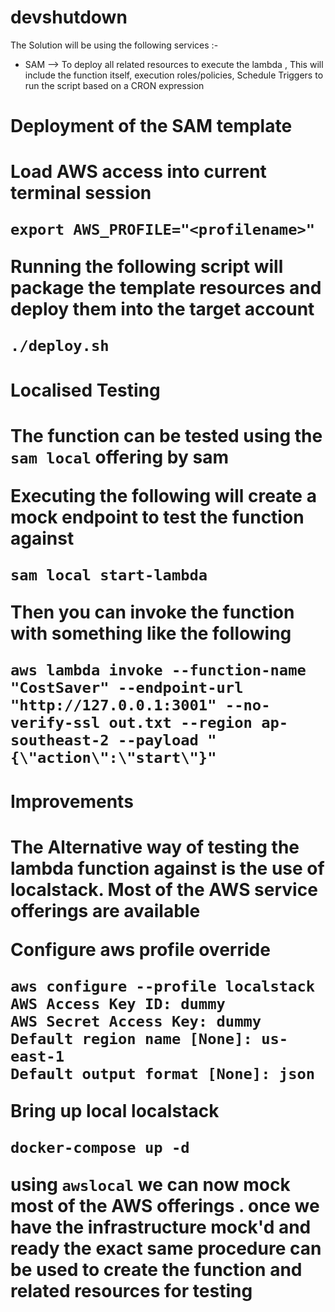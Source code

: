 # devshutdown

The Solution will be using the following services :-
 - SAM --> To deploy all related resources to execute the lambda , This will include the function itself, execution roles/policies, Schedule Triggers to run the script based on a CRON expression

<h1>Deployment of the SAM template<h1>

Load AWS access into current terminal session

```
export AWS_PROFILE="<profilename>"
```

Running the following script will package the template resources and deploy them into the target account

```
./deploy.sh

```
<h1>Localised Testing<h1>

The function can be tested using the `sam local` offering by sam

Executing the following will create a  mock endpoint to test the function against

```
sam local start-lambda
```

Then you can invoke the function with something like the following

```
aws lambda invoke --function-name "CostSaver" --endpoint-url "http://127.0.0.1:3001" --no-verify-ssl out.txt --region ap-southeast-2 --payload "{\"action\":\"start\"}"

```

<h1>Improvements<h1>
The Alternative way of testing the lambda function against is the use of localstack. Most of the AWS service offerings are available

Configure aws profile override
```
aws configure --profile localstack
AWS Access Key ID: dummy
AWS Secret Access Key: dummy
Default region name [None]: us-east-1
Default output format [None]: json
```

Bring up local localstack

```
docker-compose up -d
```

using `awslocal` we can now mock most of the AWS offerings . once we have the  infrastructure mock'd and ready the exact same procedure can be used to create the function and related resources for testing 
